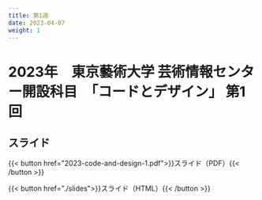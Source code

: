 ```yaml
---
title: 第1週
date: 2023-04-07
weight: 1
---
```


# 2023年　東京藝術大学 芸術情報センター開設科目　「コードとデザイン」 第1回

## スライド

{{< button href="2023-code-and-design-1.pdf">}}スライド（PDF）{{< /button >}}

{{< button href="./slides">}}スライド（HTML）{{< /button >}}

